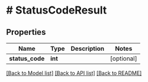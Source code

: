 # # StatusCodeResult

## Properties

Name | Type | Description | Notes
------------ | ------------- | ------------- | -------------
**status_code** | **int** |  | [optional]

[[Back to Model list]](../../README.md#models) [[Back to API list]](../../README.md#endpoints) [[Back to README]](../../README.md)

